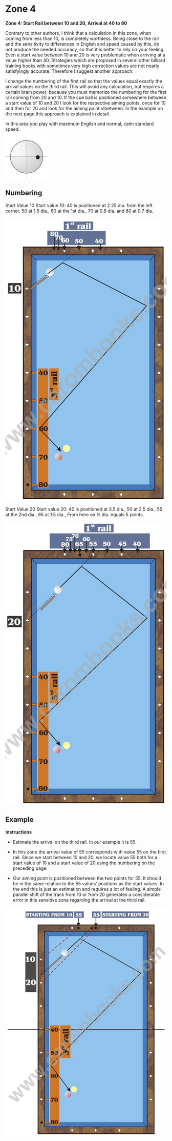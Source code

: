 # Zone 4

**Zone 4: Start Rail between 10 and 20, Arrival at 40 to 80**

Contrary to other authors, I think that a calculation in this zone, when coming from less than 10, is completely worthless. Being close to the rail and the sensitivity to differences in English and speed caused by this, do not produce the needed accuracy, so that it is better to rely on your feeling. Even a start value between 10 and 20 is very problematic when arriving at a value higher than 40. Strategies which are proposed in several other billiard training books with sometimes very high correction values are not nearly satisfyingly accurate. Therefore I suggest another approach:

I change the numbering of the first rail so that the values equal exactly the arrival values on the third rail. This will avoid any calculation, but requires a certain brain power, because you must memorize the numbering for the first rail coming from 20 and 10. If the cue ball is positioned somewhere between a start value of 10 and 20 I look for the respective aiming points, once for 10 and then for 20 and look for the aiming point inbetween. In the example on the next page this approach is explained in detail.

In this area you play with maximum English and normal, calm standard speed.

![](../../files/P13.jpg)

## Numbering

Start Value 10
Start value 10: 40 is positioned at 2.25 dia. from the left corner, 50 at 1.5 dia., 60 at the 1st dia., 70 at 0.8 dia. and 80 at 0.7 dia.

![](../../files/P14.jpg)

Start Value 20
Start value 20: 40 is positioned at 3.5 dia., 50 at 2.5 dia., 55 at the 2nd dia., 65 at 1.5 dia., From here on ⅓ dia. equals 5 points.

![](../../files/P15.jpg)

## Example

**Instructions**

* Estimate the arrival on the third rail. In our example it is 55.

* In this zone the arrival value of 55 corresponds with value 55 on the first rail. Since we start between 10 and 20, we locate value 55 both for a start value of 10 and a start value of 20 using the numbering on the preceding page.

* Our aiming point is positioned between the two points for 55. It should be in the same relation to the 55 values’ positions as the start values. In the end this is just an estimation and requires a lot of feeling. A simple parallel shift of the track from 10 or from 20 generates a considerable error in this sensitive zone regarding the arrival at the third rail.

![](../../files/P16.jpg)


